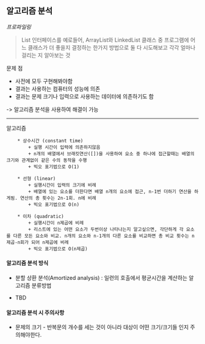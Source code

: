 ## 알고리즘 분석

*프로파일링*
> List 인터페이스를 예로들어, ArrayList와 LinkedList 클래스 중 프로그램에 어느 클래스가 더 좋을지 결정하는 한가지 방법으로
> 둘 다 시도해보고 각각 얼마나 걸리는 지 알아보는 것 

문제 점
* 사전에 모두 구현해봐야함
* 결과는 사용하는 컴퓨터의 성능에 의존
* 결과는 문제 크기나 입력으로 사용하는 데이터에 의존하기도 함

-> 알고리즘 분석을 사용하여 해결이 가능

- - - 

알고리즘
```
    * 상수시간 (constant time)
        + 실행 시간이 입력에 의존하지않음
        + n개의 배열에서 브래킷연산([])을 사용하여 요소 중 하나에 접근할때는 배열의 크기와 관계없이 같은 수의 동작을 수행
        + 빅오 표기법으로 O(1)

    * 선형 (linear)
        + 실행시간이 입력의 크기에 비례 
        + 배열에 있는 요소를 더한다면 배열 n개의 요소에 접근, n-1번 더하기 연산을 하게됨. 연산의 총 횟수는 2n-1회. n에 비례
        + 빅오 표기법으로 O(n)

    * 이차 (quadratic) 
        + 실행시간이 n제곱에 비례
        + 리스트에 있는 어떤 요소가 두번이상 나타나는지 알고싶으면, 각단하게 각 요소를 다른 모든 요소와 비교. n개의 요소와 n-1개의 다른 요소를 비교하면 총 비교 횟수는 n제곱-n회가 되어 n제곱에 비례
        + 빅오 표기법으로 O(n제곱) 

```

#### 알고리즘 분석 방식
* 분할 상환 분석(Amortized analysis)
    : 일련의 호출에서 평균시간을 계산하는 알고리즘 분류방법

* TBD


#### 알고리즘 분석 시 주의사항
* 문제의 크기 - 반복문의 개수를 세는 것이 아니라 대상이 어떤 크기/크기들 인지 주의해야한다. 
